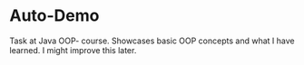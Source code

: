 # Auto-Demo
Task at Java OOP- course. Showcases basic OOP concepts and what I have learned. I might improve this later. 
